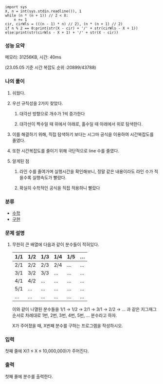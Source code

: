 ```
import sys
X, n = int(sys.stdin.readline()), 1
while (n * (n + 1)) // 2 < X:
    n += 1
cir, cirWls = (((n - 1) * n) // 2), (n * (n + 1) // 2)
if n % 2 == 0:print(str(X - cir) + '/' + str(cirWls - X + 1)) 
else:print(str(cirWls - X + 1) + '/' + str(X - cir))
```

### 성능 요약

메모리:   31256KB, 시간: 40ms 

(23.05.05 기준 시간 복잡도 순위 :20899/43788)



### 나의 풀이

1. 쉬웠다.

1. 우선 규칙성을 2가지 찾았다.
   1. 대각선 방향으로 개수가 1씩 증가한다

   1. 대각선이 짝수일 때 위에서 아래로, 홀수일 때 아래에서 위로 탐색한다.

1. 이를 해결하기 위해, 직접 탐색하기 보다는 시그마 공식을 이용하여 시간복잡도를 줄였다.

1. 또한 시간복잡도를 줄이기 위해 극단적으로 line 수를 줄였다.

1. 알게된 점
   1. 라인 수를 줄여가며 실행시간을 확인해보니, 정말 같은 내용이라도 라인 수가 적을수록 실행속도가 빨랐다.

   1.  확실히 수학적인 공식을 직접 적용하니 빨랐다



### 분류

- [수학](https://www.acmicpc.net/problem/tag/124)
- [구현](https://www.acmicpc.net/problem/tag/102)

### 문제 설명

1. 무한히 큰 배열에 다음과 같이 분수들이 적혀있다.

   | 1/1  | 1/2  | 1/3  | 1/4  | 1/5  | …    |
   | ---- | ---- | ---- | ---- | ---- | ---- |
   | 2/1  | 2/2  | 2/3  | 2/4  | …    | …    |
   | 3/1  | 3/2  | 3/3  | …    | …    | …    |
   | 4/1  | 4/2  | …    | …    | …    | …    |
   | 5/1  | …    | …    | …    | …    | …    |
   | …    | …    | …    | …    | …    | …    |

   이와 같이 나열된 분수들을 1/1 → 1/2 → 2/1 → 3/1 → 2/2 → … 과 같은 지그재그 순서로 차례대로 1번, 2번, 3번, 4번, 5번, … 분수라고 하자.

   X가 주어졌을 때, X번째 분수를 구하는 프로그램을 작성하시오.

### 입력

첫째 줄에 X(1 ≤ X ≤ 10,000,000)가 주어진다.

### 출력

첫째 줄에 분수를 출력한다.